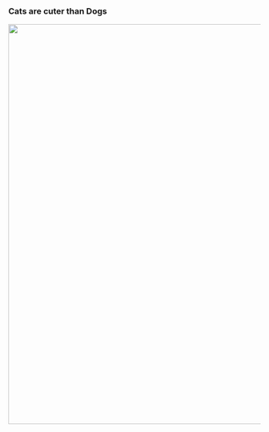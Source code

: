 ### Cats are cuter than Dogs

<img src="https://images.koelle-zoo.de/media/image/fc/cc/0d/Teaser_Erstausstattung_f-ur_Kitten_1280x1280.jpg" width="800px">

